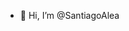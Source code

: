 - 👋 Hi, I’m @SantiagoAlea


<!---
SantiagoAlea/SantiagoAlea is a ✨ special ✨ repository because its `README.md` (this file) appears on your GitHub profile.
You can click the Preview link to take a look at your changes.
--->

